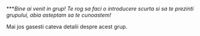 ****Bine ai venit in grup!*
*Te rog sa faci o introducere scurta si sa te prezinti grupului, abia asteptam sa te cunoastem!*

Mai jos gasesti cateva detalii despre acest grup.
